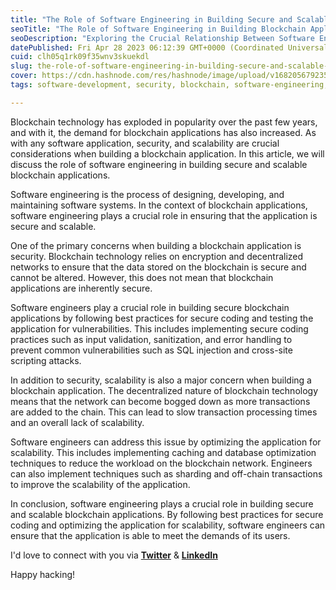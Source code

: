 ```yaml
---
title: "The Role of Software Engineering in Building Secure and Scalable Blockchain Applications"
seoTitle: "The Role of Software Engineering in Building Blockchain Applications"
seoDescription: "Exploring the Crucial Relationship Between Software Engineering and Blockchain Security and Scalability"
datePublished: Fri Apr 28 2023 06:12:39 GMT+0000 (Coordinated Universal Time)
cuid: clh05q1rk09f35wnv3skuekdl
slug: the-role-of-software-engineering-in-building-secure-and-scalable-blockchain-applications
cover: https://cdn.hashnode.com/res/hashnode/image/upload/v1682056792351/3c99f43d-3a3c-45d2-a012-20902e04f268.png
tags: software-development, security, blockchain, software-engineering, blockchain-security

---
```


Blockchain technology has exploded in popularity over the past few years, and with it, the demand for blockchain applications has also increased. As with any software application, security, and scalability are crucial considerations when building a blockchain application. In this article, we will discuss the role of software engineering in building secure and scalable blockchain applications.

Software engineering is the process of designing, developing, and maintaining software systems. In the context of blockchain applications, software engineering plays a crucial role in ensuring that the application is secure and scalable.

One of the primary concerns when building a blockchain application is security. Blockchain technology relies on encryption and decentralized networks to ensure that the data stored on the blockchain is secure and cannot be altered. However, this does not mean that blockchain applications are inherently secure.

Software engineers play a crucial role in building secure blockchain applications by following best practices for secure coding and testing the application for vulnerabilities. This includes implementing secure coding practices such as input validation, sanitization, and error handling to prevent common vulnerabilities such as SQL injection and cross-site scripting attacks.

In addition to security, scalability is also a major concern when building a blockchain application. The decentralized nature of blockchain technology means that the network can become bogged down as more transactions are added to the chain. This can lead to slow transaction processing times and an overall lack of scalability.

Software engineers can address this issue by optimizing the application for scalability. This includes implementing caching and database optimization techniques to reduce the workload on the blockchain network. Engineers can also implement techniques such as sharding and off-chain transactions to improve the scalability of the application.

In conclusion, software engineering plays a crucial role in building secure and scalable blockchain applications. By following best practices for secure coding and optimizing the application for scalability, software engineers can ensure that the application is able to meet the demands of its users.

I'd love to connect with you via [**Twitter**](https://twitter.com/bonaogeto) & [**LinkedIn**](https://www.linkedin.com/in/bonaventureogeto/)

Happy hacking!